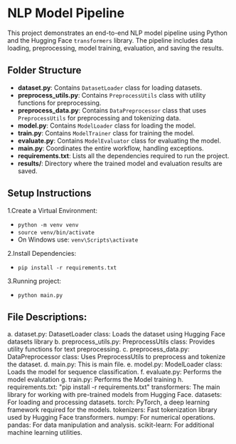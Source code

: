 # NLP Model Pipeline

This project demonstrates an end-to-end NLP model pipeline using Python and the Hugging Face `transformers` library. The pipeline includes data loading, preprocessing, model training, evaluation, and saving the results.

## Folder Structure

- **dataset.py**: Contains `DatasetLoader` class for loading datasets.
- **preprocess_utils.py**: Contains `PreprocessUtils` class with utility functions for preprocessing.
- **preprocess_data.py**: Contains `DataPreprocessor` class that uses `PreprocessUtils` for preprocessing and tokenizing data.
- **model.py**: Contains `ModelLoader` class for loading the model.
- **train.py**: Contains `ModelTrainer` class for training the model.
- **evaluate.py**: Contains `ModelEvaluator` class for evaluating the model.
- **main.py**: Coordinates the entire workflow, handling exceptions.
- **requirements.txt**: Lists all the dependencies required to run the project.
- **results/**: Directory where the trained model and evaluation results are saved.

## Setup Instructions

1.Create a Virtual Environment:
- `python -m venv venv`
- `source venv/bin/activate`
- On Windows use: `venv\Scripts\activate`

2.Install Dependencies:
- `pip install -r requirements.txt`

3.Running project:
- `python main.py`

## File Descriptions:
a. dataset.py: DatasetLoader class: Loads the dataset using Hugging Face datasets library
b. preprocess_utils.py: PreprocessUtils class: Provides utility functions for text preprocessing.
c. preprocess_data.py: DataPreprocessor class: Uses PreprocessUtils to preprocess and tokenize the dataset.
d. main.py: This is main file.
e. model.py: ModelLoader class: Loads the model for sequence classification.
f. evaluate.py: Performs the model evalutation
g. train.py: Performs the Model training 
h. requirements.txt: "pip install -r requirements.txt"
    transformers: The main library for working with pre-trained models from Hugging Face.
    datasets: For loading and processing datasets.
    torch: PyTorch, a deep learning framework required for the models.
    tokenizers: Fast tokenization library used by Hugging Face transformers.
    numpy: For numerical operations.
    pandas: For data manipulation and analysis.
    scikit-learn: For additional machine learning utilities.

